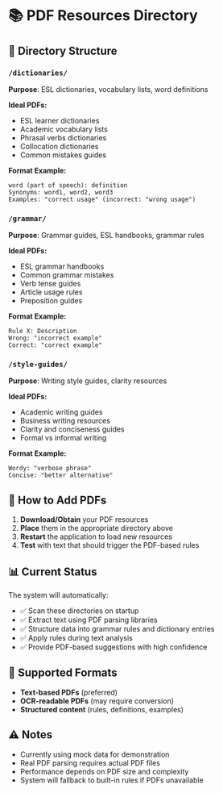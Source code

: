# 📚 PDF Resources Directory

## 📁 **Directory Structure**

### `/dictionaries/`
**Purpose**: ESL dictionaries, vocabulary lists, word definitions

**Ideal PDFs:**
- ESL learner dictionaries  
- Academic vocabulary lists
- Phrasal verbs dictionaries
- Collocation dictionaries
- Common mistakes guides

**Format Example:**
```
word (part of speech): definition
Synonyms: word1, word2, word3
Examples: "correct usage" (incorrect: "wrong usage")
```

### `/grammar/`
**Purpose**: Grammar guides, ESL handbooks, grammar rules

**Ideal PDFs:**
- ESL grammar handbooks
- Common grammar mistakes
- Verb tense guides
- Article usage rules
- Preposition guides

**Format Example:**
```
Rule X: Description
Wrong: "incorrect example"
Correct: "correct example"
```

### `/style-guides/`
**Purpose**: Writing style guides, clarity resources

**Ideal PDFs:**
- Academic writing guides
- Business writing resources
- Clarity and conciseness guides
- Formal vs informal writing

**Format Example:**
```
Wordy: "verbose phrase"
Concise: "better alternative"
```

## 🔄 **How to Add PDFs**

1. **Download/Obtain** your PDF resources
2. **Place** them in the appropriate directory above
3. **Restart** the application to load new resources
4. **Test** with text that should trigger the PDF-based rules

## 📊 **Current Status**

The system will automatically:
- ✅ Scan these directories on startup
- ✅ Extract text using PDF parsing libraries
- ✅ Structure data into grammar rules and dictionary entries
- ✅ Apply rules during text analysis
- ✅ Provide PDF-based suggestions with high confidence

## 🔧 **Supported Formats**

- **Text-based PDFs** (preferred)
- **OCR-readable PDFs** (may require conversion)
- **Structured content** (rules, definitions, examples)

## ⚠️ **Notes**

- Currently using mock data for demonstration
- Real PDF parsing requires actual PDF files
- Performance depends on PDF size and complexity
- System will fallback to built-in rules if PDFs unavailable 